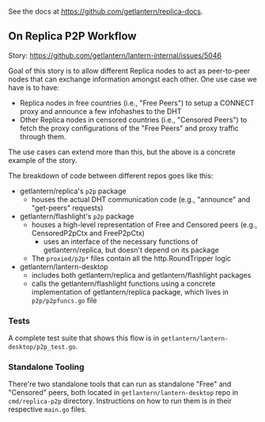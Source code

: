 See the docs at https://github.com/getlantern/replica-docs.

## On Replica P2P Workflow

Story: https://github.com/getlantern/lantern-internal/issues/5046

Goal of this story is to allow different Replica nodes to act as peer-to-peer nodes that can exchange information amongst each other. One use case we have is to have:
- Replica nodes in free countries (i.e., "Free Peers") to setup a CONNECT proxy and announce a few infohashes to the DHT
- Other Replica nodes in censored countries (i.e., "Censored Peers") to fetch the proxy configurations of the "Free Peers" and proxy traffic through them.

The use cases can extend more than this, but the above is a concrete example of the story.

The breakdown of code between different repos goes like this:
- getlantern/replica's `p2p` package
  - houses the actual DHT communication code (e.g., "announce" and "get-peers" requests)
- getlantern/flashlight's `p2p` package
  - houses a high-level representation of Free and Censored peers (e.g., CensoredP2pCtx and FreeP2pCtx)
    - uses an interface of the necessary functions of getlantern/replica, but doesn't depend on its package
  - The `proxied/p2p*` files contain all the http.RoundTripper logic
- getlantern/lantern-desktop
  - includes both getlantern/replica and getlantern/flashlight packages
  - calls the getlantern/flashlight functions using a concrete implementation of getlantern/replica package, which lives in `p2p/p2pfuncs.go` file

### Tests

A complete test suite that shows this flow is in `getlantern/lantern-desktop/p2p_test.go`.

### Standalone Tooling

There're two standalone tools that can run as standalone "Free" and "Censored" peers, both located in `getlantern/lantern-desktop` repo in `cmd/replica-p2p` directory. Instructions on how to run them is in their respective `main.go` files.
